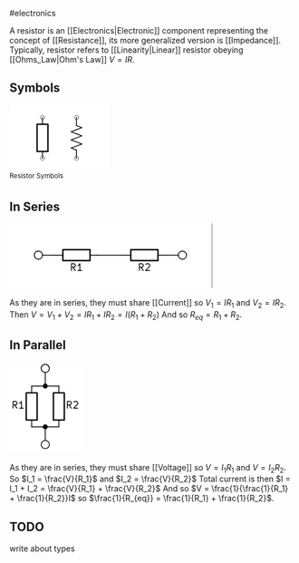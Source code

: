 #electronics 

A resistor is an [[Electronics|Electronic]] component representing the concept of [[Resistance]], its more generalized version is [[Impedance]]. 
Typically, resistor refers to [[Linearity|Linear]] resistor obeying [[Ohms_Law|Ohm's Law]]  $V = IR$.

## Symbols
<div class="fig">
<img src="./images/Resistor_Symbols.png"><br>
<sup>Resistor Symbols</sup>
</div>

## In Series
<div class="fig">
<img src="./images/Resistor_In-Series.png"><br>
</div>

As they are in series, they must share [[Current]] so $V_1 = IR_1$ and $V_2 = IR_2$.
Then $V = V_1 + V_2 = IR_1 + IR_2 = I(R_1 + R_2)$
And so $R_{eq} = R_1 + R_2$.

## In Parallel
<div class="fig">
<img src="./images/Resistor_In-Parallel.png"><br>
</div>

As they are in series, they must share [[Voltage]] so $V = I_1R_1$ and $V = I_2R_2$.
So $I_1 = \frac{V}{R_1}$ and $I_2 = \frac{V}{R_2}$
Total current is then $I = I_1 + I_2 = \frac{V}{R_1} + \frac{V}{R_2}$
And so $V = \frac{1}{\frac{1}{R_1} + \frac{1}{R_2}}I$ so $\frac{1}{R_{eq}} = \frac{1}{R_1} + \frac{1}{R_2}$.

## TODO
write about types